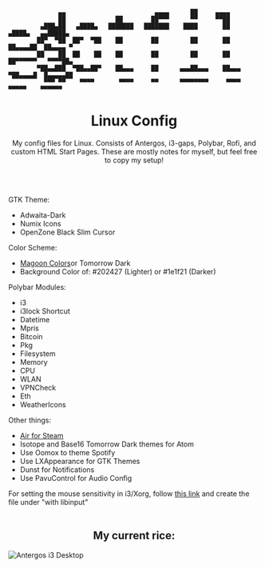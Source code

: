 ```
              ▄▄                         ▄▄▄▄      ██     ▄▄▄▄
              ██              ██        ██▀▀▀      ▀▀     ▀▀██
         ▄███▄██   ▄████▄   ███████   ███████    ████       ██       ▄████▄   ▄▄█████▄
        ██▀  ▀██  ██▀  ▀██    ██        ██         ██       ██      ██▄▄▄▄██  ██▄▄▄▄ ▀
        ██    ██  ██    ██    ██        ██         ██       ██      ██▀▀▀▀▀▀   ▀▀▀▀██▄
        ▀██▄▄███  ▀██▄▄██▀    ██▄▄▄     ██      ▄▄▄██▄▄▄    ██▄▄▄   ▀██▄▄▄▄█  █▄▄▄▄▄██
          ▀▀▀ ▀▀    ▀▀▀▀       ▀▀▀▀     ▀▀      ▀▀▀▀▀▀▀▀     ▀▀▀▀     ▀▀▀▀▀    ▀▀▀▀▀▀
```


<h1 align="center">Linux Config</h1>
<p align="center">My config files for Linux. Consists of Antergos, i3-gaps, Polybar, Rofi, and custom HTML Start Pages. These are mostly notes for myself, but feel free to copy my setup!</p>
<br>
<br>
<p>GTK Theme:</p>
<ul>
  <li>Adwaita-Dark</li>
  <li>Numix Icons</li>
  <li>OpenZone Black Slim Cursor</li>
</ul>
<p>Color Scheme:</p>
<ul>
  <li><a href="https://github.com/NorthernTwig/Magoon/tree/master/terminal">Magoon Colors</a>or Tomorrow Dark</li>
           <li>Background Color of: #202427 (Lighter) or #1e1f21 (Darker)</li>
</ul>
<p>Polybar Modules:</p>
<ul>
  <li>i3</li>
  <li>i3lock Shortcut</li>
  <li>Datetime</li>
  <li>Mpris</li>
  <li>Bitcoin</li>
  <li>Pkg</li>
  <li>Filesystem</li>
  <li>Memory</li>
  <li>CPU</li>
  <li>WLAN</li>
  <li>VPNCheck</li>
  <li>Eth</li>
  <li>WeatherIcons</li>
</ul>
<p>Other things:</p>
<ul>
  <a href="http://airforsteam.com/"><li>Air for Steam</li></a>
  <li>Isotope and Base16 Tomorrow Dark themes for Atom</li>
  <li>Use Oomox to theme Spotify</li>
  <li>Use LXAppearance for GTK Themes</li>
  <li>Dunst for Notifications</li>
  <li>Use PavuControl for Audio Config</li>
</ul>
<p>For setting the mouse sensitivity in i3/Xorg, follow <a href="https://wiki.archlinux.org/index.php/Mouse_acceleration#Disabling_mouse_acceleration">this link</a> and create the file under "with libinput"
<br>
<br>
<h2 align="center">My current rice:</h2>
<img alt="Antergos i3 Desktop" src="https://i.imgur.com/ZaHTE8V.png"/>
